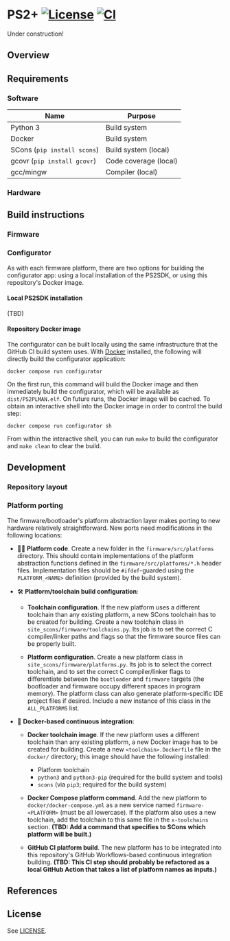 # PS2+ [![License](https://img.shields.io/badge/license-MIT-blue.svg)](https://github.com/kbhomes/ps2plus/blob/main/LICENSE) [![CI](https://github.com/kbhomes/ps2plus/actions/workflows/compilation.yml/badge.svg)](https://github.com/kbhomes/ps2plus/actions/workflows/compilation.yml)

Under construction!

## Overview

## Requirements

### Software

| Name | Purpose |
|-|-|
| Python 3 | Build system |
| Docker | Build system |
| SCons (`pip install scons`) | Build system (local) |
| gcovr (`pip install gcovr`) | Code coverage (local) |
| gcc/mingw | Compiler (local)

### Hardware

## Build instructions

### Firmware

### Configurator

As with each firmware platform, there are two options for building the configurator app: using a local installation of the PS2SDK, or using this repository's Docker image.

#### Local PS2SDK installation

(TBD)

#### Repository Docker image

The configurator can be built locally using the same infrastructure that the GitHub CI build system uses. With [Docker](https://www.docker.com/products/docker-desktop/) installed, the following will directly build the configurator application:

```
docker compose run configurator
```

On the first run, this command will build the Docker image and then immediately build the configurator, which will be available as `dist/PS2PLMAN.elf`. On future runs, the Docker image will be cached. To obtain an interactive shell into the Docker image in order to control the build step:

```
docker compose run configurator sh
```

From within the interactive shell, you can run `make` to build the configurator and `make clean` to clear the build.

## Development
    
### Repository layout
    
### Platform porting

The firmware/bootloader's platform abstraction layer makes porting to new hardware relatively straightforward. New ports need modifications in the following locations:

- 👩‍💻 **Platform code**. Create a new folder in the `firmware/src/platforms` directory. This should contain implementations of the platform abstraction functions defined in the `firmware/src/platforms/*.h` header files. Implementation files should be `#ifdef`-guarded using the `PLATFORM_<NAME>` definition (provided by the build system).

- 🛠 **Platform/toolchain build configuration**:
    - **Toolchain configuration**. If the new platform uses a different toolchain than any existing platform, a new SCons toolchain has to be created for building. Create a new toolchain class in `site_scons/firmware/toolchains.py`. Its job is to set the correct C compiler/linker paths and flags so that the firmware source files can be properly built.

    - **Platform configuration**. Create a new platform class in `site_scons/firmware/platforms.py`. Its job is to select the correct toolchain, and to set the correct C compiler/linker flags to differentiate between the `bootloader` and `firmware` targets (the bootloader and firmware occupy different spaces in program memory). The platform class can also generate platform-specific IDE project files if desired. Include a new instance of this class in the `ALL_PLATFORMS` list.

- 🐳 **Docker-based continuous integration**:
    - **Docker toolchain image**. If the new platform uses a different toolchain than any existing platform, a new Docker image has to be created for building. Create a new `<toolchain>.Dockerfile` file in the `docker/` directory; this image should have the following installed:
        - Platform toolchain
        - `python3` and `python3-pip` (required for the build system and tools)
        - `scons` (via `pip3`; required for the build system)

    - **Docker Compose platform command**. Add the new platform to `docker/docker-compose.yml` as a new service named `firmware-<PLATFORM>` (must be all lowercase). If the platform also uses a new toolchain, add the toolchain to this same file in the `x-toolchains` section. **(TBD: Add a command that specifies to SCons which platform will be built.)**

    - **GitHub CI platform build**. The new platform has to be integrated into this repository's GitHub Workflows-based continuous integration building. **(TBD: This CI step should probably be refactored as a local GitHub Action that takes a list of platform names as inputs.)**

## References

## License

See [LICENSE](https://github.com/kbhomes/ps2plus/blob/main/LICENSE).
